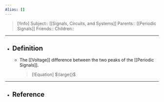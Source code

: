 ```yaml
---
Alias: []
---
```

> [!Info]
> Subject:: [[Signals, Circuits, and Systems]]
> Parents:: [[Periodic Signals]]
> Friends:: 
> Children:: 
---
- ## Definition
	- The [[Voltage]] difference between the two peaks of the [[Periodic Signals]].
	  > [!Equation]
	  > $\large{}$
---
- ## Reference